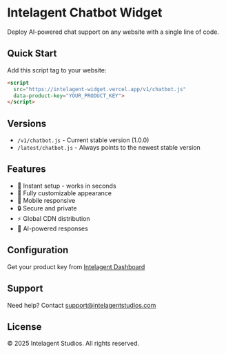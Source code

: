 # Intelagent Chatbot Widget

Deploy AI-powered chat support on any website with a single line of code.

## Quick Start

Add this script tag to your website:

```html
<script
  src="https://intelagent-widget.vercel.app/v1/chatbot.js"
  data-product-key="YOUR_PRODUCT_KEY">
</script>
```

## Versions

- `/v1/chatbot.js` - Current stable version (1.0.0)
- `/latest/chatbot.js` - Always points to the newest stable version

## Features

- 🚀 Instant setup - works in seconds
- 🎨 Fully customizable appearance
- 📱 Mobile responsive
- 🔒 Secure and private
- ⚡ Global CDN distribution
- 🤖 AI-powered responses

## Configuration

Get your product key from [Intelagent Dashboard](https://dashboard.intelagentstudios.com)

## Support

Need help? Contact support@intelagentstudios.com

## License

© 2025 Intelagent Studios. All rights reserved.